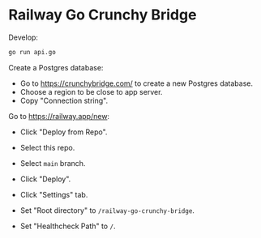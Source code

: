 # Railway Go Crunchy Bridge

Develop:

```bash
go run api.go
```

Create a Postgres database:

* Go to <https://crunchybridge.com/> to create a new Postgres database.
* Choose a region to be close to app server.
* Copy "Connection string".

Go to <https://railway.app/new>:

* Click "Deploy from Repo".
* Select this repo.
* Select `main` branch.
* Click "Deploy".

* Click "Settings" tab.
* Set "Root directory" to `/railway-go-crunchy-bridge`.
* Set "Healthcheck Path" to `/`.
